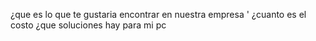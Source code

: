 ¿que es lo que te gustaria encontrar en nuestra empresa '
¿cuanto es el costo
¿que soluciones hay para mi pc 



